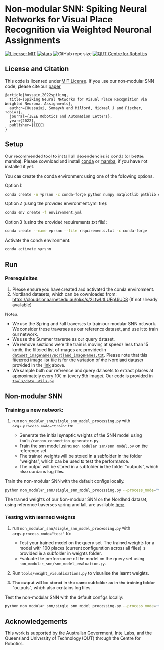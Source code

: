 # Non-modular SNN: Spiking Neural Networks for Visual Place Recognition via Weighted Neuronal Assignments

[![License: MIT](https://img.shields.io/badge/License-MIT-yellow.svg?style=flat-square)](https://creativecommons.org/licenses/by-nc-sa/4.0/)
[![stars](https://img.shields.io/github/stars/QVPR/VPRSNN.svg?style=flat-square)](https://github.com/QVPR/VPRSNN/stargazers)
![GitHub repo size](https://img.shields.io/github/repo-size/QVPR/VPRSNN.svg?style=flat-square)
[![QUT Centre for Robotics](https://img.shields.io/badge/collection-QUT%20Robotics-%23043d71?style=flat-square)](https://qcr.ai)

## License and Citation

This code is licensed under [MIT License](./LICENSE). If you use our non-modular SNN code, please cite our [paper](https://arxiv.org/abs/2109.06452):


```
@article{hussaini2022spiking,
  title={Spiking Neural Networks for Visual Place Recognition via Weighted Neuronal Assignments},
  author={Hussaini, Somayeh and Milford, Michael J and Fischer, Tobias},
  journal={IEEE Robotics and Automation Letters},
  year={2022},
  publisher={IEEE}
}
```

## Setup

Our recommended tool to install all dependencies is conda (or better: mamba). Please download and install [conda](https://docs.conda.io/en/latest/) or [mamba](https://mamba.readthedocs.io/en/latest/), if you have not installed it yet. 


You can create the conda environment using one of the following options. 

Option 1: 

```bash
conda create -n vprsnn -c conda-forge python numpy matplotlib pathlib opencv tqdm pickle5 brian2 scikit-learn ipykernel numba cudatoolkit autopep8 pandas seaborn wandb
```

Option 2 (using the provided environment.yml file): 

```bash 
conda env create -f environment.yml
```

Option 3 (using the provided requirements.txt file):
```bash 
conda create --name vprsnn --file requirements.txt -c conda-forge
```

Activate the conda environment: 

```bash
conda activate vprsnn
```


## Run 
### Prerequisites
1. Please ensure you have created and activated the conda environment.  
2. Nordland datasets, which can be downloaded from: https://cloudstor.aarnet.edu.au/plus/s/2LtwUtLUFpUiUC8 (If not already available)

Notes: 
* We use the Spring and Fall traverses to train our modular SNN network. We consider these traverses as our reference dataset, and use it to train our network. 
* We use the Summer traverse as our query dataset. 
* We remove sections were the train is moving at speeds less than 15 km/h, the filtered list of images are provided in [`dataset_imagenames/nordland_imageNames.txt`](https://github.com/QVPR/VPRSNN/blob/modularSNN/dataset_imagenames/nordland_imageNames.txt). Please note that this filetered image list file is for the variation of the Nordland dataset provided in the [link](https://cloudstor.aarnet.edu.au/plus/s/2LtwUtLUFpUiUC8) above.
* We sample both our reference and query datasets to extract places at approximately every 100 m (every 8th image). Our code is provided in [`tools/data_utils.py`](https://github.com/QVPR/VPRSNN/blob/main/tools/data_utils.py) 


## Non-modular SNN 
### Training a new network:

1. run `non_modular_snn/single_snn_model_processing.py` with `args.process_mode="train"` to: 

    * Generate the initial synaptic weights of the SNN model using `tools/random_connection_generator.py`.
    * Train the snn model using `non_modular_snn/snn_model.py` on the reference set. 
    * The trained weights will be stored in a subfolder in the folder "weights", which can be used to test the performance.
    * The output will be stored in a subfolder in the folder "outputs", which also contains log files. 

Train the non-modular SNN with the default configs locally: 
```bash
python non_modular_snn/single_snn_model_processing.py --process_mode="train"
```

The trained weights of our Non-modular SNN on the Nordland dataset, using reference traverses spring and fall, are available [here](https://drive.google.com/drive/u/1/folders/1Qwp3h6D1s2CMLXisAUDVGN1Z9EOAQbwA). 


### Testing with learned weights

1. run `non_modular_snn/single_snn_model_processing.py` with `args.process_mode="test"` to: 

    * Test your trained model on the query set. The trained weights for a model with 100 places (current configuration across all files) is provided in a subfolder in weights folder.  
    * Evaluate the performance of the model on the query set using `non_modular_snn/snn_model_evaluation.py`. 
2. Run `tools/weight_visualisations.py` to visualise the learnt weights.
3. The output will be stored in the same subfolder as in the training folder "outputs", which also contains log files. 

Test the non-modular SNN with the default configs locally: 
```bash
python non_modular_snn/single_snn_model_processing.py --process_mode="test"
```


## Acknowledgements
This work is supported by the Australian Government, Intel Labs, and the Queensland University of Technology (QUT) through the Centre for Robotics.
